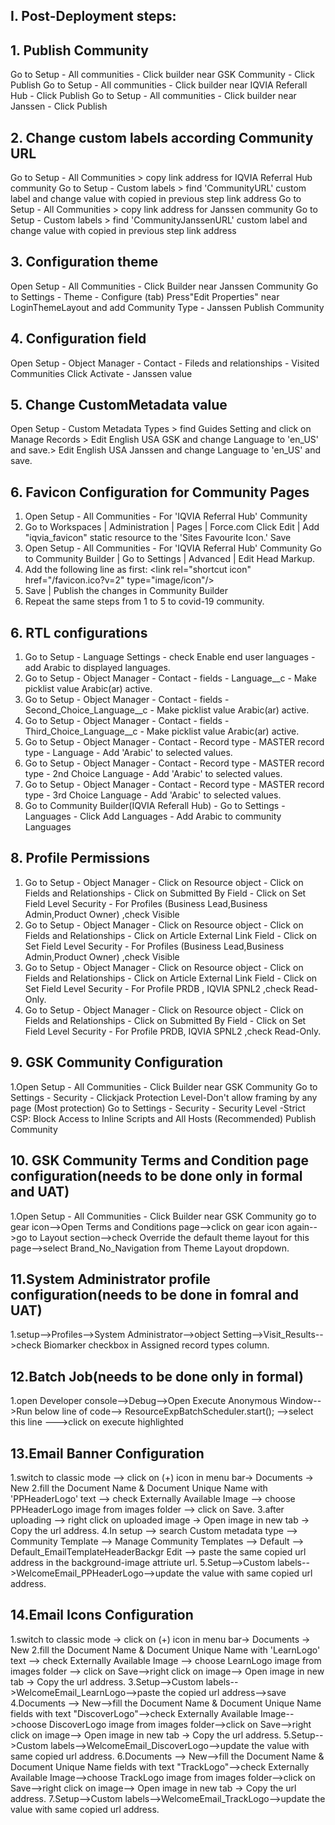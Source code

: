 ## I. Post-Deployment steps:

## 1. Publish Community
Go to Setup - All communities - Click builder near GSK Community - Click Publish
Go to Setup - All communities - Click builder near IQVIA Referall Hub - Click Publish
Go to Setup - All communities - Click builder near Janssen - Click Publish

## 2. Change custom labels according Community URL
Go to Setup - All Communities > copy link address for IQVIA Referral Hub community
Go to Setup - Custom labels > find 'CommunityURL' custom label and change value with copied in previous step link address
Go to Setup - All Communities > copy link address for Janssen community
Go to Setup - Custom labels > find 'CommunityJanssenURL' custom label and change value with copied in previous step link address

## 3. Configuration theme
Open Setup - All Communities - Click Builder near Janssen Community
Go to Settings - Theme - Configure (tab)
Press"Edit Properties" near LoginThemeLayout and add Community Type - Janssen
Publish Community

## 4. Configuration field
Open Setup - Object Manager - Contact - Fileds and relationships - Visited Communities
Click Activate - Janssen value

## 5. Change CustomMetadata value
Open Setup - Custom Metadata Types > find Guides Setting and click on Manage Records > Edit 	English USA GSK  and change Language to 'en_US' and save.> Edit English USA Janssen and change Language to 'en_US' and save.

## 6. Favicon Configuration for Community Pages
1. Open Setup - All Communities - For 'IQVIA Referral Hub' Community
2. Go to Workspaces | Administration | Pages | Force.com
   Click Edit | Add "iqvia_favicon" static resource to the 'Sites Favourite Icon.' Save
3. Open Setup - All Communities - For 'IQVIA Referral Hub' Community
    Go to Community Builder | Go to Settings | Advanced | Edit Head Markup. 
4. Add the following line as first: 
    \<link rel="shortcut icon" href="/favicon.ico?v=2" type="image/icon"/\>
5. Save | Publish the changes in Community Builder
6. Repeat the same steps from 1 to 5 to covid-19 community.

## 6. RTL configurations
1. Go to Setup - Language Settings - check Enable end user languages - add Arabic to displayed          languages.
2. Go to Setup - Object Manager - Contact - fields - Language__c - Make picklist value Arabic(ar)       active.
3. Go to Setup - Object Manager - Contact - fields - Second_Choice_Language__c - Make picklist value    Arabic(ar)  active.
4. Go to Setup - Object Manager - Contact - fields - Third_Choice_Language__c - Make picklist value     Arabic(ar)  active.
5. Go to Setup - Object Manager - Contact - Record type - MASTER record type - Language - Add           'Arabic' to selected values.
6. Go to Setup - Object Manager - Contact - Record type - MASTER record type - 2nd Choice Language -    Add  'Arabic' to selected values.
7. Go to Setup - Object Manager - Contact - Record type - MASTER record type - 3rd Choice Language -    Add  'Arabic' to selected values.
8. Go to Community Builder(IQVIA Referall Hub) - Go to Settings - Languages - Click Add Languages -     Add Arabic to  community Languages

## 8. Profile Permissions
1. Go to Setup - Object Manager - Click on Resource object - Click on Fields and Relationships - Click on Submitted By Field - Click on Set Field Level Security  - For Profiles (Business Lead,Business Admin,Product Owner) ,check Visible
2. Go to Setup - Object Manager - Click on Resource object - Click on Fields and Relationships - Click on Article External Link	 Field - Click on Set Field Level Security  - For Profiles (Business Lead,Business Admin,Product Owner) ,check Visible   
3. Go to Setup - Object Manager - Click on Resource object - Click on Fields and Relationships - Click on Article External Link	 Field - Click on Set Field Level Security  - For Profile PRDB , IQVIA SPNL2 ,check Read-Only. 
4. Go to Setup - Object Manager - Click on Resource object - Click on Fields and Relationships - Click on Submitted By Field - Click on Set Field Level Security  - For Profile PRDB, IQVIA SPNL2  ,check Read-Only. 



## 9. GSK Community Configuration

1.Open Setup - All Communities - Click Builder near GSK  Community
Go to Settings - Security - Clickjack Protection Level-Don't allow framing by any page (Most protection)
Go to Settings - Security - Security Level -Strict CSP: Block Access to Inline Scripts and All Hosts (Recommended)
Publish Community

## 10. GSK Community Terms and Condition page configuration(needs to be done only in formal and UAT)
1.Open Setup - All Communities - Click Builder near GSK  Community
go to gear icon-->Open Terms and Conditions page-->click on gear icon again-->go to Layout section-->check Override the default theme layout for this page-->select Brand_No_Navigation from 
Theme Layout dropdown.

## 11.System Administrator profile configuration(needs to be done in fomral and UAT)
1.setup-->Profiles-->System Administrator-->object Setting-->Visit_Results-->check Biomarker checkbox in Assigned record types column.

## 12.Batch Job(needs to be done only in formal)
1.open Developer console-->Debug-->Open Execute Anonymous Window-->Run below line of code-->
ResourceExpBatchScheduler.start();
-->select this line --->click on execute highlighted

## 13.Email Banner Configuration
1.switch to classic mode --> click on (+) icon in menu bar-> Documents -> New
2.fill the Document Name & Document Unique Name with 'PPHeaderLogo' text --> check Externally Available Image --> choose PPHeaderLogo image from images folder -->   click on Save.
3.after uploading --> right click on uploaded image -> Open image in new tab -> Copy the url address.
4.In setup --> search Custom metadata type --> Community Template  --> Manage Community Templates --> Default --> Default_EmailTemplateHeaderBackgr Edit  --> paste the same copied url address in the background-image attriute url.
5.Setup-->Custom labels-->WelcomeEmail_PPHeaderLogo-->update the value with same copied url address.

## 14.Email Icons Configuration
1.switch to classic mode -> click on (+) icon in menu bar-> Documents -> New
2.fill the Document Name & Document Unique Name with 'LearnLogo' text --> check Externally Available Image --> choose LearnLogo image from images folder -->   click on Save-->right click on image--> Open image in new tab -> Copy the url address.
3.Setup-->Custom labels-->WelcomeEmail_LearnLogo-->paste the copied url address-->save
4.Documents --> New-->fill the Document Name & Document Unique Name fields with text "DiscoverLogo"-->check Externally Available Image-->choose DiscoverLogo image from images folder-->click on Save-->right click on image--> Open image in new tab -> Copy the url address.
5.Setup-->Custom labels-->WelcomeEmail_DiscoverLogo-->update the value with same copied url address.
6.Documents --> New-->fill the Document Name & Document Unique Name fields with text "TrackLogo"-->check Externally Available Image-->choose TrackLogo image from images folder-->click on Save-->right click on image--> Open image in new tab -> Copy the url address.
7.Setup-->Custom labels-->WelcomeEmail_TrackLogo-->update the value with same copied url address.
